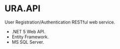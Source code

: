 # URA.API
User Registration/Authentication RESTful web service.
* .NET 5 Web API.
* Entity Framework.
* MS SQL Server.
